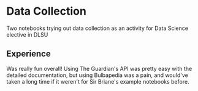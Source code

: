 # Data Collection
Two notebooks trying out data collection as an activity for Data Science elective in DLSU

## Experience
Was really fun overall! Using The Guardian's API was pretty easy with the detailed documentation, but using Bulbapedia was a pain, and would've taken a long time if it weren't for Sir Briane's example notebooks before.
